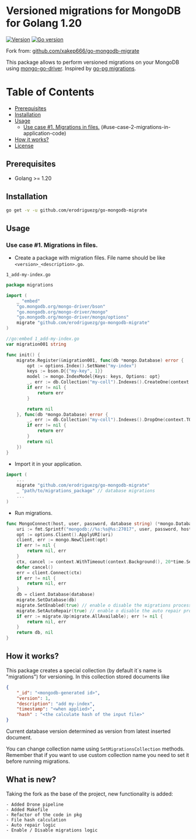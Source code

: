 # Versioned migrations for MongoDB for Golang 1.20

[![Version](https://img.shields.io/badge/version-v1.0.0-blue.svg)](https://github.com/erodriguezg/go-mongodb-migrate/commits/tag/1.0.0) 
[![Go version](https://img.shields.io/badge/go-v1.20-blue.svg)](https://golang.org/doc/devel/release.html#go1.20) 

Fork from: [github.com/xakep666/go-mongodb-migrate](https://github.com/xakep666/go-mongodb-migrate)

This package allows to perform versioned migrations on your MongoDB using [mongo-go-driver](https://github.com/mongodb/mongo-go-driver).
Inspired by [go-pg migrations](https://github.com/go-pg/migrations).

Table of Contents
=================

* [Prerequisites](#prerequisites)
* [Installation](#installation)
* [Usage](#usage)
  * [Use case \#1\. Migrations in files\.](#use-case-1-migrations-in-files)
(#use-case-2-migrations-in-application-code)
* [How it works?](#how-it-works)
* [License](#license)

## Prerequisites
* Golang >= 1.20 

## Installation
```bash
go get -v -u github.com/erodriguezg/go-mongodb-migrate
```

## Usage
### Use case #1. Migrations in files.

* Create a package with migration files.
File name should be like `<version>_<description>.go`.

`1_add-my-index.go`

```go
package migrations

import (
	_ "embed"
	"go.mongodb.org/mongo-driver/bson"
	"go.mongodb.org/mongo-driver/mongo"
	"go.mongodb.org/mongo-driver/mongo/options"
	migrate "github.com/erodriguezg/go-mongodb-migrate"
)

//go:embed 1_add-my-index.go
var migration001 string

func init() {
	migrate.Register(&migration001, func(db *mongo.Database) error {
		opt := options.Index().SetName("my-index")
		keys := bson.D{{"my-key", 1}}
		model := mongo.IndexModel{Keys: keys, Options: opt}
		_, err := db.Collection("my-coll").Indexes().CreateOne(context.TODO(), model)
		if err != nil {
			return err
		}

		return nil
	}, func(db *mongo.Database) error {
		_, err := db.Collection("my-coll").Indexes().DropOne(context.TODO(), "my-index")
		if err != nil {
			return err
		}
		return nil
	})
}
```

* Import it in your application.
```go
import (
    ...
    migrate "github.com/erodriguezg/go-mongodb-migrate"
    _ "path/to/migrations_package" // database migrations
    ...
)
```

* Run migrations.
```go
func MongoConnect(host, user, password, database string) (*mongo.Database, error) {
	uri := fmt.Sprintf("mongodb://%s:%s@%s:27017", user, password, host)
	opt := options.Client().ApplyURI(uri)
	client, err := mongo.NewClient(opt)
	if err != nil {
		return nil, err
	}
	ctx, cancel := context.WithTimeout(context.Background(), 20*time.Second)
	defer cancel()
	err = client.Connect(ctx)
	if err != nil {
		return nil, err
	}
	db = client.Database(database)
	migrate.SetDatabase(db)
	migrate.SetEnabled(true) // enable o disable the migrations process
	migrate.SetAutoRepair(true) // enable o disable the auto repair process
	if err := migrate.Up(migrate.AllAvailable); err != nil {
		return nil, err
	}
	return db, nil
}
```

## How it works?
This package creates a special collection (by default it`s name is "migrations") for versioning.
In this collection stored documents like
```json
{
    "_id": "<mongodb-generated id>",
    "version": 1,
    "description": "add my-index",
    "timestamp": "<when applied>",
	"hash" : "<the calculate hash of the input file>"
}
```
Current database version determined as version from latest inserted document.

You can change collection name using `SetMigrationsCollection` methods.
Remember that if you want to use custom collection name you need to set it before running migrations.

## What is new?

Taking the fork as the base of the project, new functionality is added:
	
	- Added Drone pipeline
	- Added Makefile
	- Refactor of the code in pkg
	- File hash calculation
	- Auto repair logic
	- Enable / Disable migrations logic  

	